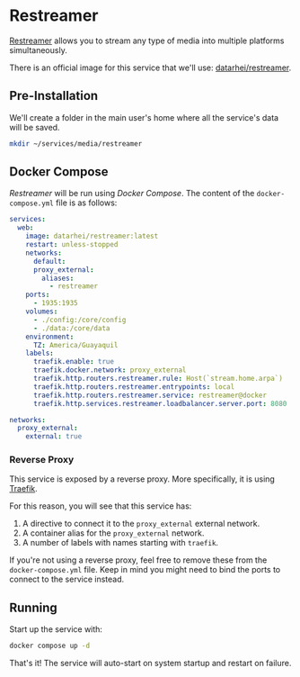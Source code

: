 # Restreamer

[Restreamer](https://docs.datarhei.com/restreamer) allows you to stream any type of media into multiple platforms simultaneously.

There is an official image for this service that we'll use: [datarhei/restreamer](https://hub.docker.com/r/datarhei/restreamer).

## Pre-Installation

We'll create a folder in the main user's home where all the service's data will be saved.

```bash
mkdir ~/services/media/restreamer
```

## Docker Compose

*Restreamer* will be run using *Docker Compose*. The content of the `docker-compose.yml` file is as follows:

```yaml
services:
  web:
    image: datarhei/restreamer:latest
    restart: unless-stopped
    networks:
      default:
      proxy_external:
        aliases:
          - restreamer
    ports:
      - 1935:1935
    volumes:
      - ./config:/core/config
      - ./data:/core/data
    environment:
      TZ: America/Guayaquil
    labels:
      traefik.enable: true
      traefik.docker.network: proxy_external
      traefik.http.routers.restreamer.rule: Host(`stream.home.arpa`)
      traefik.http.routers.restreamer.entrypoints: local
      traefik.http.routers.restreamer.service: restreamer@docker
      traefik.http.services.restreamer.loadbalancer.server.port: 8080

networks:
  proxy_external:
    external: true
```

### Reverse Proxy

This service is exposed by a reverse proxy. More specifically, it is using [Traefik](../networking/traefik.md).

For this reason, you will see that this service has:

1. A directive to connect it to the `proxy_external` external network.
2. A container alias for the `proxy_external` network.
3. A number of labels with names starting with `traefik`.

If you're not using a reverse proxy, feel free to remove these from the `docker-compose.yml` file.
Keep in mind you might need to bind the ports to connect to the service instead.

## Running

Start up the service with:

```bash
docker compose up -d
```

That's it! The service will auto-start on system startup and restart on failure.
